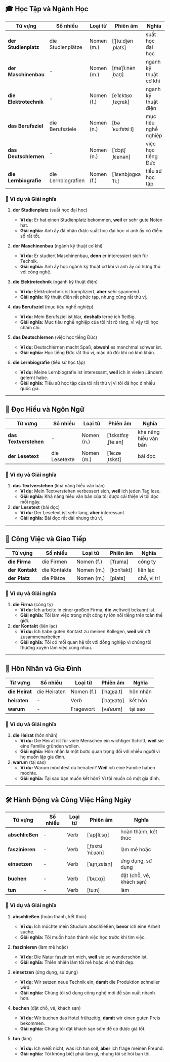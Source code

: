 ## **🎓 Học Tập và Ngành Học**

| **Từ vựng**            | **Số nhiều**       | **Loại từ** | **Phiên âm**       | **Nghĩa**             |
| ---------------------- | ------------------ | ----------- | ------------------ | --------------------- |
| **der Studienplatz**   | die Studienplätze  | Nomen (m.)  | [ˈʃtuːdi̯ənˌplats] | suất học đại học      |
| **der Maschinenbau**   | -                  | Nomen (m.)  | [maˈʃiːnənˌbaʊ̯]   | ngành kỹ thuật cơ khí |
| **die Elektrotechnik** | -                  | Nomen (f.)  | [eˈlɛktʁoˌtɛçnɪk]  | ngành kỹ thuật điện   |
| **das Berufsziel**     | die Berufsziele    | Nomen (n.)  | [bəˈʁuːfsʦiːl]     | mục tiêu nghề nghiệp  |
| **das Deutschlernen**  | -                  | Nomen (n.)  | [ˈdɔɪ̯tʃˌlɛʁnən]   | việc học tiếng Đức    |
| **die Lernbiografie**  | die Lernbiografien | Nomen (f.)  | [ˈlɛʁnbi̯oɡʁaˈfiː] | tiểu sử học tập       |

### **📌 Ví dụ và Giải nghĩa**

1. **der Studienplatz** (suất học đại học)
    
    - **Ví dụ:** Er hat einen Studienplatz bekommen, **weil** er sehr gute Noten hat.
    - **Giải nghĩa:** Anh ấy đã nhận được suất học đại học vì anh ấy có điểm số rất tốt.
2. **der Maschinenbau** (ngành kỹ thuật cơ khí)
    
    - **Ví dụ:** Er studiert Maschinenbau, **denn** er interessiert sich für Technik.
    - **Giải nghĩa:** Anh ấy học ngành kỹ thuật cơ khí vì anh ấy có hứng thú với công nghệ.
3. **die Elektrotechnik** (ngành kỹ thuật điện)
    
    - **Ví dụ:** Elektrotechnik ist kompliziert, **aber** sehr spannend.
    - **Giải nghĩa:** Kỹ thuật điện rất phức tạp, nhưng cũng rất thú vị.
4. **das Berufsziel** (mục tiêu nghề nghiệp)
    
    - **Ví dụ:** Mein Berufsziel ist klar, **deshalb** lerne ich fleißig.
    - **Giải nghĩa:** Mục tiêu nghề nghiệp của tôi rất rõ ràng, vì vậy tôi học chăm chỉ.
5. **das Deutschlernen** (việc học tiếng Đức)
    
    - **Ví dụ:** Deutschlernen macht Spaß, **obwohl** es manchmal schwer ist.
    - **Giải nghĩa:** Học tiếng Đức rất thú vị, mặc dù đôi khi nó khó khăn.
6. **die Lernbiografie** (tiểu sử học tập)
    
    - **Ví dụ:** Meine Lernbiografie ist interessant, **weil** ich in vielen Ländern gelernt habe.
    - **Giải nghĩa:** Tiểu sử học tập của tôi rất thú vị vì tôi đã học ở nhiều quốc gia.

---

## **📖 Đọc Hiểu và Ngôn Ngữ**

|**Từ vựng**|**Số nhiều**|**Loại từ**|**Phiên âm**|**Nghĩa**|
|---|---|---|---|---|
|**das Textverstehen**|-|Nomen (n.)|[ˈtɛkstfɛɐ̯ˌʃteːən]|khả năng hiểu văn bản|
|**der Lesetext**|die Lesetexte|Nomen (m.)|[ˈleːzəˌtɛkst]|bài đọc|

### **📌 Ví dụ và Giải nghĩa**

1. **das Textverstehen** (khả năng hiểu văn bản)
    - **Ví dụ:** Mein Textverstehen verbessert sich, **weil** ich jeden Tag lese.
    - **Giải nghĩa:** Khả năng hiểu văn bản của tôi được cải thiện vì tôi đọc mỗi ngày.
2. **der Lesetext** (bài đọc)
    - **Ví dụ:** Der Lesetext ist sehr lang, **aber** interessant.
    - **Giải nghĩa:** Bài đọc rất dài nhưng thú vị.

---

## **💼 Công Việc và Giao Tiếp**

|**Từ vựng**|**Số nhiều**|**Loại từ**|**Phiên âm**|**Nghĩa**|
|---|---|---|---|---|
|**die Firma**|die Firmen|Nomen (f.)|[ˈfɪʁma]|công ty|
|**der Kontakt**|die Kontakte|Nomen (m.)|[kɔnˈtakt]|liên lạc|
|**der Platz**|die Plätze|Nomen (m.)|[plats]|chỗ, vị trí|

### **📌 Ví dụ và Giải nghĩa**

1. **die Firma** (công ty)
    - **Ví dụ:** Ich arbeite in einer großen Firma, **die** weltweit bekannt ist.
    - **Giải nghĩa:** Tôi làm việc trong một công ty lớn nổi tiếng trên toàn thế giới.
2. **der Kontakt** (liên lạc)
    - **Ví dụ:** Ich habe guten Kontakt zu meinen Kollegen, **weil** wir oft zusammenarbeiten.
    - **Giải nghĩa:** Tôi có mối quan hệ tốt với đồng nghiệp vì chúng tôi thường xuyên làm việc cùng nhau.

---

## **💍 Hôn Nhân và Gia Đình**

|**Từ vựng**|**Số nhiều**|**Loại từ**|**Phiên âm**|**Nghĩa**|
|---|---|---|---|---|
|**die Heirat**|die Heiraten|Nomen (f.)|[ˈhaɪ̯ʁaːt]|hôn nhân|
|**heiraten**|-|Verb|[ˈhaɪ̯ʁatn̩]|kết hôn|
|**warum**|-|Fragewort|[vaˈʁʊm]|tại sao|

### **📌 Ví dụ và Giải nghĩa**

1. **die Heirat** (hôn nhân)
    - **Ví dụ:** Die Heirat ist für viele Menschen ein wichtiger Schritt, **weil** sie eine Familie gründen wollen.
    - **Giải nghĩa:** Hôn nhân là một bước quan trọng đối với nhiều người vì họ muốn lập gia đình.
2. **warum** (tại sao)
    - **Ví dụ:** Warum möchtest du heiraten? **Weil** ich eine Familie haben möchte.
    - **Giải nghĩa:** Tại sao bạn muốn kết hôn? Vì tôi muốn có một gia đình.

---

## **🛠️ Hành Động và Công Việc Hằng Ngày**

| **Từ vựng**     | **Số nhiều** | **Loại từ** | **Phiên âm**    | **Nghĩa**                |
| --------------- | ------------ | ----------- | --------------- | ------------------------ |
| **abschließen** | -            | Verb        | [ˈapʃliːsn̩]    | hoàn thành, kết thúc     |
| **faszinieren** | -            | Verb        | [ˌfasʦiˈniːʁən] | làm mê hoặc              |
| **einsetzen**   | -            | Verb        | [ˈaɪ̯nˌzɛʦn̩]   | ứng dụng, sử dụng        |
| **buchen**      | -            | Verb        | [ˈbuːxn̩]       | đặt (chỗ, vé, khách sạn) |
| **tun**         | -            | Verb        | [tuːn]          | làm                      |

### **📌 Ví dụ và Giải nghĩa**

1. **abschließen** (hoàn thành, kết thúc)
    
    - **Ví dụ:** Ich möchte mein Studium abschließen, **bevor** ich eine Arbeit suche.
    - **Giải nghĩa:** Tôi muốn hoàn thành việc học trước khi tìm việc.
2. **faszinieren** (làm mê hoặc)
    
    - **Ví dụ:** Die Natur fasziniert mich, **weil** sie so wunderschön ist.
    - **Giải nghĩa:** Thiên nhiên làm tôi mê hoặc vì nó thật đẹp.
3. **einsetzen** (ứng dụng, sử dụng)
    
    - **Ví dụ:** Wir setzen neue Technik ein, **damit** die Produktion schneller wird.
    - **Giải nghĩa:** Chúng tôi sử dụng công nghệ mới để sản xuất nhanh hơn.
4. **buchen** (đặt chỗ, vé, khách sạn)
    
    - **Ví dụ:** Wir buchen das Hotel frühzeitig, **damit** wir einen guten Preis bekommen.
    - **Giải nghĩa:** Chúng tôi đặt khách sạn sớm để có được giá tốt.
5. **tun** (làm)
    
    - **Ví dụ:** Ich weiß nicht, was ich tun soll, **aber** ich frage meinen Freund.
    - **Giải nghĩa:** Tôi không biết phải làm gì, nhưng tôi sẽ hỏi bạn tôi.